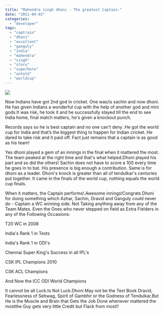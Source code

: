 ```yaml
---
title: "Mahendra singh dhoni - The greatest Captain."
date: "2011-04-03"
categories: 
  - "developer"
tags: 
  - "captrain"
  - "dhoni"
  - "excellent"
  - "ganguly"
  - "india"
  - "mahendra"
  - "singh"
  - "story"
  - "superhero"
  - "untold"
  - "worldcup"
---
```


[![](https://sajeetharan.wordpress.com/wp-content/uploads/2011/04/86cfb-indian-sport-star-mahendra-singh-dhoni2.jpg?w=225)](https://sajeetharan.wordpress.com/wp-content/uploads/2011/04/86cfb-indian-sport-star-mahendra-singh-dhoni2.jpg)  

Now Indians have got 2nd god in cricket. One was/is sachin and now dhoni. He has given Indians a wonderful cup with the help of another god and mini gods.It was risk, he took it and he successfully stayed till the end to see India home, final match matters, he's given a knockout punch.   

  

Records says so he is best captain and no one can't deny .He got the world cup for India and that’s the biggest thing to happen for Indian cricket. He dared to take risk and it paid off. Fact just remains that a captain is as good as his team!

  

Yes dhoni played a gem of an innings in the final when it mattered the most. The team peaked at the right time and that's what helped.Dhoni played his part and so did the others! Sachin does not have to score a 100 every time he goes in to bat. His presence is big enough a contribution. Same is for dhoni as a leader. Dhoni's knock is greater than all of tendulkar's centuries put together. It came in the finals of the world cup, nothing equals the world cup finals.

  

  

When it matters, the Captain performs!.Awesome innings!Congrats Dhoni for doing something which Azhar, Sachin, Dravid and Ganguly could never do - Captain a WC winning side. Not Taking anything away from any of the Team Mates. Even the Ones who never stepped on field as Extra Fielders in any of the Following Occasions:

  

T20 WC in 2008

India's Rank 1 in Tests

India's Rank 1 in ODI's

Chennai Super King's Success in all IPL's

CSK IPL Champions 2010

CSK ACL Champions

And Now the ICC ODI World Champions

  

It cannot be all Luck.ts Not Luck.Dhoni May not be the Text Book Dravid, Fearlessness of Sehwag, Spirit of Gambhir or the Godness of Tendulkar.But He is the Muscle and Brain that Gets the Job Done whenever mattered the mostthe Guy gets very little Credit but Flack from most!!
